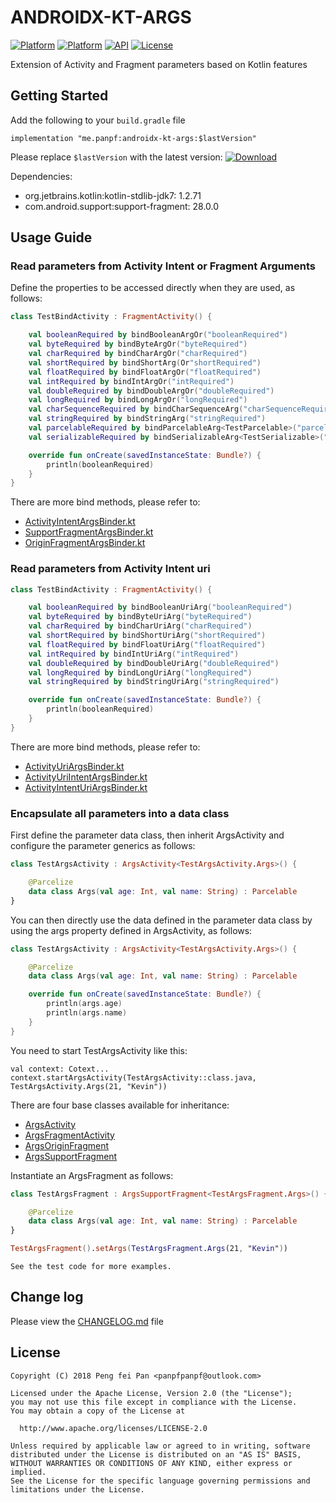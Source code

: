 # ANDROIDX-KT-ARGS

[![Platform][platform_android_icon]][platform_android_link]
[![Platform][platform_kotlin_icon]][platform_kotlin_link]
[![API][min_api_icon]][min_api_link]
[![License][license_icon]][license_link]

Extension of Activity and Fragment parameters based on Kotlin features

## Getting Started

Add the following to your `build.gradle` file

```grovvy
implementation "me.panpf:androidx-kt-args:$lastVersion"
```

Please replace `$lastVersion` with the latest version: [![Download][version_icon]][version_link]

Dependencies:
* org.jetbrains.kotlin:kotlin-stdlib-jdk7: 1.2.71
* com.android.support:support-fragment: 28.0.0

## Usage Guide

### Read parameters from Activity Intent or Fragment Arguments

Define the properties to be accessed directly when they are used, as follows:

```kotlin
class TestBindActivity : FragmentActivity() {

    val booleanRequired by bindBooleanArgOr("booleanRequired")
    val byteRequired by bindByteArgOr("byteRequired")
    val charRequired by bindCharArgOr("charRequired")
    val shortRequired by bindShortArg(Or"shortRequired")
    val floatRequired by bindFloatArgOr("floatRequired")
    val intRequired by bindIntArgOr("intRequired")
    val doubleRequired by bindDoubleArgOr("doubleRequired")
    val longRequired by bindLongArgOr("longRequired")
    val charSequenceRequired by bindCharSequenceArg("charSequenceRequired")
    val stringRequired by bindStringArg("stringRequired")
    val parcelableRequired by bindParcelableArg<TestParcelable>("parcelableRequired")
    val serializableRequired by bindSerializableArg<TestSerializable>("serializableRequired")

    override fun onCreate(savedInstanceState: Bundle?) {
        println(booleanRequired)
    }
}
```

There are more bind methods, please refer to:

* [ActivityIntentArgsBinder.kt]
* [SupportFragmentArgsBinder.kt]
* [OriginFragmentArgsBinder.kt]

### Read parameters from Activity Intent uri

```kotlin
class TestBindActivity : FragmentActivity() {

    val booleanRequired by bindBooleanUriArg("booleanRequired")
    val byteRequired by bindByteUriArg("byteRequired")
    val charRequired by bindCharUriArg("charRequired")
    val shortRequired by bindShortUriArg("shortRequired")
    val floatRequired by bindFloatUriArg("floatRequired")
    val intRequired by bindIntUriArg("intRequired")
    val doubleRequired by bindDoubleUriArg("doubleRequired")
    val longRequired by bindLongUriArg("longRequired")
    val stringRequired by bindStringUriArg("stringRequired")

    override fun onCreate(savedInstanceState: Bundle?) {
        println(booleanRequired)
    }
}
```

There are more bind methods, please refer to:

* [ActivityUriArgsBinder.kt]
* [ActivityUriIntentArgsBinder.kt]
* [ActivityIntentUriArgsBinder.kt]

### Encapsulate all parameters into a data class

First define the parameter data class, then inherit ArgsActivity and configure the parameter generics as follows:

```kotlin
class TestArgsActivity : ArgsActivity<TestArgsActivity.Args>() {

    @Parcelize
    data class Args(val age: Int, val name: String) : Parcelable
}
```

You can then directly use the data defined in the parameter data class by using the args property defined in ArgsActivity, as follows:

```kotlin
class TestArgsActivity : ArgsActivity<TestArgsActivity.Args>() {

    @Parcelize
    data class Args(val age: Int, val name: String) : Parcelable

    override fun onCreate(savedInstanceState: Bundle?) {
        println(args.age)
        println(args.name)
    }
}
```

You need to start TestArgsActivity like this:

```
val context: Cotext...
context.startArgsActivity(TestArgsActivity::class.java, TestArgsActivity.Args(21, "Kevin"))
```

There are four base classes available for inheritance:
* [ArgsActivity][ArgsActivity.kt]
* [ArgsFragmentActivity][ArgsActivity.kt]
* [ArgsOriginFragment][ArgsFragment.kt]
* [ArgsSupportFragment][ArgsFragment.kt]

Instantiate an ArgsFragment as follows:

```kotlin
class TestArgsFragment : ArgsSupportFragment<TestArgsFragment.Args>() {

    @Parcelize
    data class Args(val age: Int, val name: String) : Parcelable
}

TestArgsFragment().setArgs(TestArgsFragment.Args(21, "Kevin"))
```

`See the test code for more examples.`

## Change log

Please view the [CHANGELOG.md] file


## License
    Copyright (C) 2018 Peng fei Pan <panpfpanpf@outlook.com>

    Licensed under the Apache License, Version 2.0 (the "License");
    you may not use this file except in compliance with the License.
    You may obtain a copy of the License at

      http://www.apache.org/licenses/LICENSE-2.0

    Unless required by applicable law or agreed to in writing, software
    distributed under the License is distributed on an "AS IS" BASIS,
    WITHOUT WARRANTIES OR CONDITIONS OF ANY KIND, either express or implied.
    See the License for the specific language governing permissions and
    limitations under the License.


[platform_android_icon]: https://img.shields.io/badge/Platform-Android-brightgreen.svg
[platform_android_link]: https://android.com
[platform_kotlin_icon]: https://img.shields.io/badge/Platform-Kotlin-blue.svg
[platform_kotlin_link]: http://kotlinlang.org
[min_api_icon]: https://img.shields.io/badge/API-16%2B-orange.svg
[min_api_link]: https://developer.android.com/about/dashboards/
[license_icon]: https://img.shields.io/badge/License-Apache%202-blue.svg
[license_link]: https://www.apache.org/licenses/LICENSE-2.0
[version_icon]: https://api.bintray.com/packages/panpf/maven/androidx-kt-args/images/download.svg
[version_link]: https://bintray.com/panpf/maven/androidx-kt-args/_latestVersion

[CHANGELOG.md]: CHANGELOG.md
[ArgsBinder.kt]: src/main/java/me/panpf/androidxkt/args/ArgsBinder.kt
[ActivityIntentArgsBinder.kt]: src/main/java/me/panpf/androidxkt/args/ActivityIntentArgsBinder.kt
[ActivityUriArgsBinder.kt]: src/main/java/me/panpf/androidxkt/args/ActivityUriArgsBinder.kt
[ActivityUriIntentArgsBinder.kt]: src/main/java/me/panpf/androidxkt/args/ActivityUriIntentArgsBinder.kt
[ActivityIntentUriArgsBinder.kt]: src/main/java/me/panpf/androidxkt/args/ActivityIntentUriArgsBinder.kt
[SupportFragmentArgsBinder.kt]: src/main/java/me/panpf/androidxkt/args/SupportFragmentArgsBinder.kt
[OriginFragmentArgsBinder.kt]: src/main/java/me/panpf/androidxkt/args/OriginFragmentArgsBinder.kt
[ArgsActivity.kt]: src/main/java/me/panpf/androidxkt/args/ArgsActivity.kt
[ArgsFragment.kt]: src/main/java/me/panpf/androidxkt/args/ArgsFragment.kt